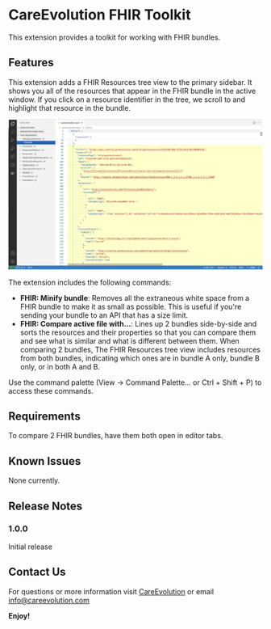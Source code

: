 # CareEvolution FHIR Toolkit

This extension provides a toolkit for working with FHIR bundles.

## Features

This extension adds a FHIR Resources tree view to the primary sidebar. It shows you all of the resources that appear in the FHIR bundle in the active window. If you click on a resource identifier in the tree, we scroll to and highlight that resource in the bundle.

![Tree View](./images/tree-view.png)


The extension includes the following commands:

- **FHIR: Minify bundle**: Removes all the extraneous white space from a FHIR bundle to make it as small as possible. This is useful if you're sending your bundle to an API that has a size limit.
- **FHIR: Compare active file with...**: Lines up 2 bundles side-by-side and sorts the resources and their properties so that you can compare them and see what is similar and what is different between them. When comparing 2 bundles, The FHIR Resources tree view includes resources from both bundles, indicating which ones are in bundle A only, bundle B only, or in both A and B.

Use the command palette (View -> Command Palette... or Ctrl + Shift + P) to access these commands. 


## Requirements

To compare 2 FHIR bundles, have them both open in editor tabs. 

## Known Issues

None currently.

## Release Notes

### 1.0.0

Initial release

## Contact Us
For questions or more information visit [CareEvolution](https://careevolution.com "CareEvolution") or email <info@careevolution.com>

**Enjoy!**
